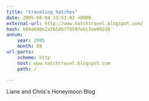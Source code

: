 ```yaml
---
title: "traveling hatches"
date: 2005-08-04 13:53:03 +0000
external-url: http://www.hatchtravel.blogspot.com/
hash: b84a680e2a365db778597ebc7ee092db
annum:
    year: 2005
    month: 08
url-parts:
    scheme: http
    host: www.hatchtravel.blogspot.com
    path: /

---
```


Liane and Chris's Honeymoon Blog
